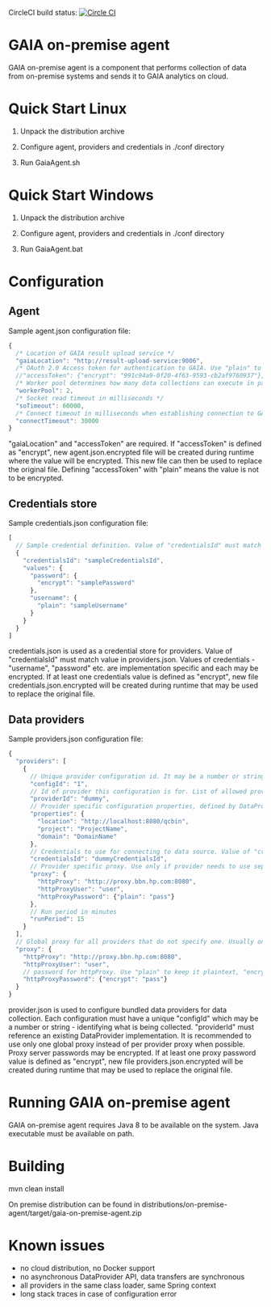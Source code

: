 CircleCI build status: [![Circle CI](https://circleci.com/gh/gaia-adm/data-collection.svg?style=svg)](https://circleci.com/gh/gaia-adm/data-collection)

# GAIA on-premise agent

GAIA on-premise agent is a component that performs collection of data
from on-premise systems and sends it to GAIA analytics on cloud.

# Quick Start Linux

1. Unpack the distribution archive

2. Configure agent, providers and credentials in ./conf directory

3. Run GaiaAgent.sh

# Quick Start Windows

1. Unpack the distribution archive

2. Configure agent, providers and credentials in ./conf directory

3. Run GaiaAgent.bat

# Configuration

## Agent

Sample agent.json configuration file:
```js
{
  /* Location of GAIA result upload service */
  "gaiaLocation": "http://result-upload-service:9006",
  /* OAuth 2.0 Access token for authentication to GAIA. Use "plain" to keep the value unencrypted or "encrypt" to have it encrypted. */
  //"accessToken": {"encrypt": "991c94a9-0f20-4f63-9593-cb2af9760937"},
  /* Worker pool determines how many data collections can execute in parallel */
  "workerPool": 2,
  /* Socket read timeout in milliseconds */
  "soTimeout": 60000,
  /* Connect timeout in milliseconds when establishing connection to GAIA */
  "connectTimeout": 30000
}
```

"gaiaLocation" and "accessToken" are required. If "accessToken" is defined as "encrypt", new agent.json.encrypted file
will be created during runtime where the value will be encrypted. This new file can then be used to replace the original file.
Defining "accessToken" with "plain" means the value is not to be encrypted.

## Credentials store

Sample credentials.json configuration file:
```js
[
  // Sample credential definition. Value of "credentialsId" must match value used in providers.json. Credential values are provider specific.
  {
    "credentialsId": "sampleCredentialsId",
    "values": {
      "password": {
        "encrypt": "samplePassword"
      },
      "username": {
        "plain": "sampleUsername"
      }
    }
  }
]
```

credentials.json is used as a credential store for providers. Value of "credentialsId" must match value in providers.json.
Values of credentials - "username", "password" etc. are implementation specific and each may be encrypted.
If at least one credentials value is defined as "encrypt", new file credentials.json.encrypted will be created during runtime
that may be used to replace the original file.

## Data providers

Sample providers.json configuration file:

```js
{
  "providers": [
    {
      // Unique provider configuration id. It may be a number or string.
      "configId": "1",
      // Id of provider this configuration is for. List of allowed providerIds depends on bundled providers. See DataProvider implementations.
      "providerId": "dummy",
      // Provider specific configuration properties, defined by DataProvider implementation.
      "properties": {
        "location": "http://localhost:8080/qcbin",
        "project": "ProjectName",
        "domain": "DomainName"
      },
      // Credentials to use for connecting to data source. Value of "credentialsId" must match value in credentials.json.
      "credentialsId": "dummyCredentialsId",
      // Provider specific proxy. Use only if provider needs to use separate proxy from other providers.
      "proxy": {
        "httpProxy": "http://proxy.bbn.hp.com:8080",
        "httpProxyUser": "user",
        "httpProxyPassword": {"plain": "pass"}
      },
      // Run period in minutes
      "runPeriod": 15
    }
  ],
  // Global proxy for all providers that do not specify one. Usually only one global "httpProxy needs to be specified.
  "proxy": {
    "httpProxy": "http://proxy.bbn.hp.com:8080",
    "httpProxyUser": "user",
    // password for httpProxy. Use "plain" to keep it plaintext, "encrypt" to have it encrypted
    "httpProxyPassword": {"encrypt": "pass"}
  }
}
```

provider.json is used to configure bundled data providers for data collection. Each configuration must have a unique
"configId" which may be a number or string - identifying what is being collected. "providerId" must reference an existing
DataProvider implementation. It is recommended to use only one global proxy instead of per provider proxy when possible.
Proxy server passwords may be encrypted.  If at least one proxy password value is defined as "encrypt", new file
providers.json.encrypted will be created during runtime that may be used to replace the original file.

# Running GAIA on-premise agent

GAIA on-premise agent requires Java 8 to be available on the system. Java executable must be available
on path.

# Building

mvn clean install

On premise distribution can be found in distributions/on-premise-agent/target/gaia-on-premise-agent.zip

# Known issues

- no cloud distribution, no Docker support
- no asynchronous DataProvider API, data transfers are synchronous
- all providers in the same class loader, same Spring context
- long stack traces in case of configuration error
